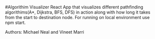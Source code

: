 #Algorithim Visualizer
React App that visualizes different pathfinding algorithims(A*, Dijkstra, BFS, DFS) in action along with how long it takes from the start to destination node. For running on local environment use npm start.

Authors: Michael Neal and Vineet Marri 

